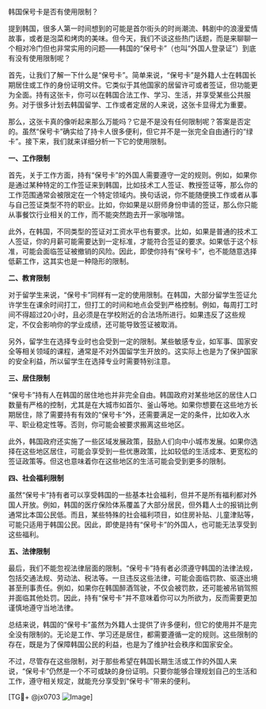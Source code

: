 韩国保号卡是否有使用限制？

提到韩国，很多人第一时间想到的可能是首尔街头的时尚潮流、韩剧中的浪漫爱情故事，或者是泡菜和烤肉的美味。但今天，我们不谈这些热门话题，而是来聊聊一个相对冷门但也非常实用的问题——韩国的“保号卡”（也叫“外国人登录证”）到底有没有使用限制呢？

首先，让我们了解一下什么是“保号卡”。简单来说，“保号卡”是外籍人士在韩国长期居住或工作的身份证明文件。它类似于其他国家的居留许可或者签证，但功能更为全面。持有这张卡，你可以在韩国合法工作、学习、生活，并享受某些公共服务。对于很多计划去韩国留学、工作或者定居的人来说，这张卡显得尤为重要。

那么，这张卡真的像听起来那么万能吗？它是不是没有任何限制呢？答案是否定的。虽然“保号卡”确实给了持卡人很多便利，但它并不是一张完全自由通行的“绿卡”。接下来，我们就来详细分析一下它的使用限制。

**一、工作限制**

首先，关于工作方面，持有“保号卡”的外国人需要遵守一定的规则。例如，如果你是通过某种特定的工作签证来到韩国，比如技术工人签证、教授签证等，那么你的工作范围通常会被限定在一个特定领域内。换句话说，你不能随便换工作或者从事与自己签证类型不符的职业。比如，你如果是以厨师身份申请的签证，那么你只能从事餐饮行业相关的工作，而不能突然跑去开一家咖啡馆。

此外，在韩国，不同类型的签证对工资水平也有要求。比如，如果是普通的技术工人签证，你的月薪可能需要达到一定标准，才能符合签证的要求。如果低于这个标准，可能会面临签证被撤销的风险。因此，即使你持有“保号卡”，也不能随意选择低薪工作，这其实也是一种隐形的限制。

**二、教育限制**

对于留学生来说，“保号卡”同样有一定的使用限制。在韩国，大部分留学生签证允许学生在课余时间打工，但打工的时间和地点会受到严格控制。例如，每周打工时间不得超过20小时，且必须是在学校附近的合法场所进行。如果违反了这些规定，不仅会影响你的学业成绩，还可能导致签证被取消。

另外，留学生在选择专业时也会受到一定的限制。某些敏感专业，如军事、国家安全等相关领域的课程，通常是不对外国留学生开放的。这实际上也是为了保护国家的安全利益，所以留学生在选择专业时需要特别注意。

**三、居住限制**

“保号卡”持有人在韩国的居住地也并非完全自由。韩国政府对某些地区的居住人口数量有严格的控制，尤其是在大城市如首尔、釜山等地。如果你想要在这些地方长期居住，除了需要持有有效的“保号卡”外，还需要满足一定的条件，比如收入水平、职业稳定性等。否则，你可能会被要求搬离这些地区。

此外，韩国政府还实施了一些区域发展政策，鼓励人们向中小城市发展。如果你选择在这些地区居住，可能会享受到一些优惠政策，比如较低的生活成本、更宽松的签证政策等。但这也意味着你在这些地区的生活可能会受到更多的限制。

**四、社会福利限制**

虽然“保号卡”持有者可以享受韩国的一些基本社会福利，但并不是所有福利都对外国人开放。例如，韩国的医疗保险体系覆盖了大部分居民，但外籍人士的报销比例通常比本国公民低。而且，某些特殊的社会福利项目，如住房补贴、儿童津贴等，可能只适用于韩国公民。因此，即使是持有“保号卡”的外国人，也可能无法享受到这些福利。

**五、法律限制**

最后，我们不能忽视法律层面的限制。“保号卡”持有者必须遵守韩国的法律法规，包括交通法规、劳动法、税法等。一旦违反这些法律，可能会面临罚款、驱逐出境甚至刑事责任。例如，如果你在韩国醉酒驾驶，不仅会被罚款，还可能被吊销驾照并面临其他处罚。因此，持有“保号卡”并不意味着你可以为所欲为，反而需要更加谨慎地遵守当地法律。

总结来说，韩国的“保号卡”虽然为外籍人士提供了许多便利，但它的使用并不是完全没有限制的。无论是工作、学习还是居住，都需要遵循一定的规则。这些限制的存在，既是为了保障韩国公民的利益，也是为了维护社会秩序和国家安全。

不过，尽管存在这些限制，对于那些希望在韩国长期生活或工作的外国人来说，“保号卡”仍然是一个不可或缺的身份证明。只要你能够合理规划自己的生活和工作，遵守相关规定，就能充分享受到“保号卡”带来的便利。

[TG💪+ @jx0703 ![Image](https://github.com/user-attachments/assets/dbca1d08-cadb-493c-b0ec-ad6f7a83f270)]